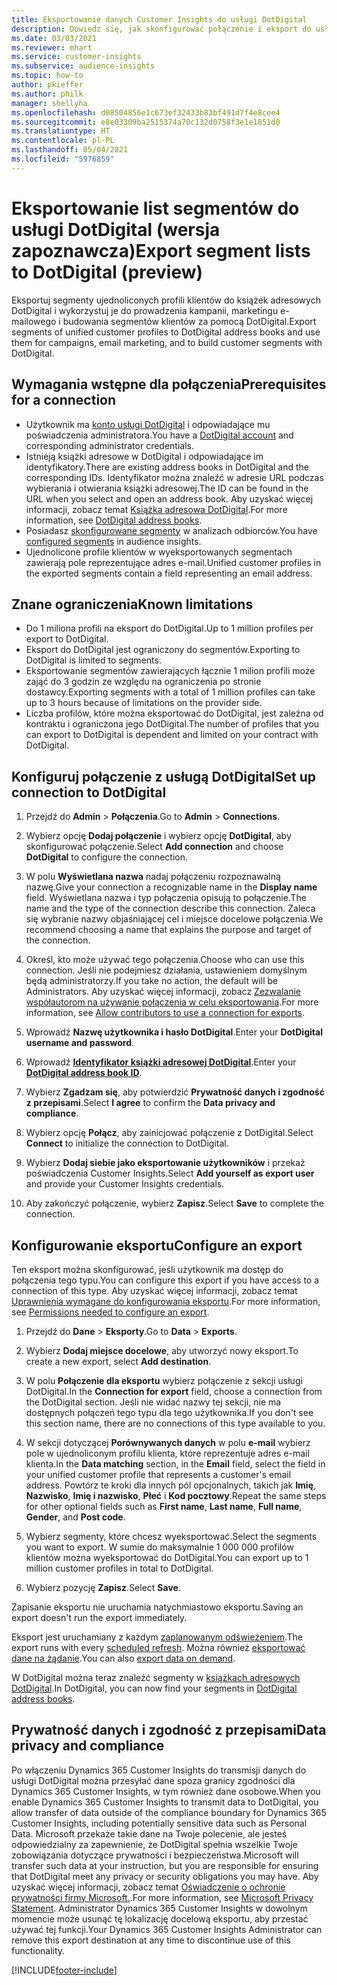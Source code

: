 ```yaml
---
title: Eksportowanie danych Customer Insights do usługi DotDigital
description: Dowiedz się, jak skonfigurować połączenie i eksport do usługi DotDigital.
ms.date: 03/03/2021
ms.reviewer: mhart
ms.service: customer-insights
ms.subservice: audience-insights
ms.topic: how-to
author: pkieffer
ms.author: philk
manager: shellyha
ms.openlocfilehash: d08504856e1c673ef32433b83bf491d7f4e8cee4
ms.sourcegitcommit: e8e03309ba2515374a70c132d0758f3e1e1851d0
ms.translationtype: HT
ms.contentlocale: pl-PL
ms.lasthandoff: 05/04/2021
ms.locfileid: "5976859"
---
```

# <a name="export-segment-lists-to-dotdigital-preview"></a><span data-ttu-id="427b4-103">Eksportowanie list segmentów do usługi DotDigital (wersja zapoznawcza)</span><span class="sxs-lookup"><span data-stu-id="427b4-103">Export segment lists to DotDigital (preview)</span></span>

<span data-ttu-id="427b4-104">Eksportuj segmenty ujednoliconych profili klientów do książek adresowych DotDigital i wykorzystuj je do prowadzenia kampanii, marketingu e-mailowego i budowania segmentów klientów za pomocą DotDigital.</span><span class="sxs-lookup"><span data-stu-id="427b4-104">Export segments of unified customer profiles to DotDigital address books and use them for campaigns, email marketing, and to build customer segments with DotDigital.</span></span> 

## <a name="prerequisites-for-a-connection"></a><span data-ttu-id="427b4-105">Wymagania wstępne dla połączenia</span><span class="sxs-lookup"><span data-stu-id="427b4-105">Prerequisites for a connection</span></span>

-   <span data-ttu-id="427b4-106">Użytkownik ma [konto usługi DotDigital](https://dotdigital.com/) i odpowiadające mu poświadczenia administratora.</span><span class="sxs-lookup"><span data-stu-id="427b4-106">You have a [DotDigital account](https://dotdigital.com/) and corresponding administrator credentials.</span></span>
-   <span data-ttu-id="427b4-107">Istnieją książki adresowe w DotDigital i odpowiadające im identyfikatory.</span><span class="sxs-lookup"><span data-stu-id="427b4-107">There are existing address books in DotDigital and the corresponding IDs.</span></span> <span data-ttu-id="427b4-108">Identyfikator można znaleźć w adresie URL podczas wybierania i otwierania książki adresowej.</span><span class="sxs-lookup"><span data-stu-id="427b4-108">The ID can be found in the URL when you select and open an address book.</span></span> <span data-ttu-id="427b4-109">Aby uzyskać więcej informacji, zobacz temat [Książka adresowa DotDigital](https://support.dotdigital.com/hc/articles/212211968-Creating-an-address-book).</span><span class="sxs-lookup"><span data-stu-id="427b4-109">For more information, see [DotDigital address books](https://support.dotdigital.com/hc/articles/212211968-Creating-an-address-book).</span></span>
-   <span data-ttu-id="427b4-110">Posiadasz [skonfigurowane segmenty](segments.md) w analizach odbiorców.</span><span class="sxs-lookup"><span data-stu-id="427b4-110">You have [configured segments](segments.md) in audience insights.</span></span>
-   <span data-ttu-id="427b4-111">Ujednolicone profile klientów w wyeksportowanych segmentach zawierają pole reprezentujące adres e-mail.</span><span class="sxs-lookup"><span data-stu-id="427b4-111">Unified customer profiles in the exported segments contain a field representing an email address.</span></span>

## <a name="known-limitations"></a><span data-ttu-id="427b4-112">Znane ograniczenia</span><span class="sxs-lookup"><span data-stu-id="427b4-112">Known limitations</span></span>

- <span data-ttu-id="427b4-113">Do 1 miliona profili na eksport do DotDigital.</span><span class="sxs-lookup"><span data-stu-id="427b4-113">Up to 1 million profiles per export to DotDigital.</span></span>
- <span data-ttu-id="427b4-114">Eksport do DotDigital jest ograniczony do segmentów.</span><span class="sxs-lookup"><span data-stu-id="427b4-114">Exporting to DotDigital is limited to segments.</span></span>
- <span data-ttu-id="427b4-115">Eksportowanie segmentów zawierających łącznie 1 milion profili może zająć do 3 godzin ze względu na ograniczenia po stronie dostawcy.</span><span class="sxs-lookup"><span data-stu-id="427b4-115">Exporting segments with a total of 1 million profiles can take up to 3 hours because of limitations on the provider side.</span></span> 
- <span data-ttu-id="427b4-116">Liczba profilów, które można eksportować do DotDigital, jest zależna od kontraktu i ograniczona jego DotDigital.</span><span class="sxs-lookup"><span data-stu-id="427b4-116">The number of profiles that you can export to DotDigital is dependent and limited on your contract with DotDigital.</span></span>

## <a name="set-up-connection-to-dotdigital"></a><span data-ttu-id="427b4-117">Konfiguruj połączenie z usługą DotDigital</span><span class="sxs-lookup"><span data-stu-id="427b4-117">Set up connection to DotDigital</span></span>

1. <span data-ttu-id="427b4-118">Przejdź do **Admin** > **Połączenia**.</span><span class="sxs-lookup"><span data-stu-id="427b4-118">Go to **Admin** > **Connections**.</span></span>

1. <span data-ttu-id="427b4-119">Wybierz opcję **Dodaj połączenie** i wybierz opcję **DotDigital**, aby skonfigurować połączenie.</span><span class="sxs-lookup"><span data-stu-id="427b4-119">Select **Add connection** and choose **DotDigital** to configure the connection.</span></span>

1. <span data-ttu-id="427b4-120">W polu **Wyświetlana nazwa** nadaj połączeniu rozpoznawalną nazwę.</span><span class="sxs-lookup"><span data-stu-id="427b4-120">Give your connection a recognizable name in the **Display name** field.</span></span> <span data-ttu-id="427b4-121">Wyświetlana nazwa i typ połączenia opisują to połączenie.</span><span class="sxs-lookup"><span data-stu-id="427b4-121">The name and the type of the connection describe this connection.</span></span> <span data-ttu-id="427b4-122">Zaleca się wybranie nazwy objaśniającej cel i miejsce docelowe połączenia.</span><span class="sxs-lookup"><span data-stu-id="427b4-122">We recommend choosing a name that explains the purpose and target of the connection.</span></span>

1. <span data-ttu-id="427b4-123">Określ, kto może używać tego połączenia.</span><span class="sxs-lookup"><span data-stu-id="427b4-123">Choose who can use this connection.</span></span> <span data-ttu-id="427b4-124">Jeśli nie podejmiesz działania, ustawieniem domyślnym będą administratorzy.</span><span class="sxs-lookup"><span data-stu-id="427b4-124">If you take no action, the default will be Administrators.</span></span> <span data-ttu-id="427b4-125">Aby uzyskać więcej informacji, zobacz [Zezwalanie współautorom na używanie połączenia w celu eksportowania](connections.md#allow-contributors-to-use-a-connection-for-exports).</span><span class="sxs-lookup"><span data-stu-id="427b4-125">For more information, see [Allow contributors to use a connection for exports](connections.md#allow-contributors-to-use-a-connection-for-exports).</span></span>

1. <span data-ttu-id="427b4-126">Wprowadź **Nazwę użytkownika i hasło DotDigital**.</span><span class="sxs-lookup"><span data-stu-id="427b4-126">Enter your **DotDigital username and password**.</span></span>

1. <span data-ttu-id="427b4-127">Wprowadź **[Identyfikator książki adresowej DotDigital](https://support.dotdigital.com/hc/articles/212211968-Creating-an-address-book)**.</span><span class="sxs-lookup"><span data-stu-id="427b4-127">Enter your **[DotDigital address book ID](https://support.dotdigital.com/hc/articles/212211968-Creating-an-address-book)**.</span></span>

1. <span data-ttu-id="427b4-128">Wybierz **Zgadzam się**, aby potwierdzić **Prywatność danych i zgodność z przepisami**.</span><span class="sxs-lookup"><span data-stu-id="427b4-128">Select **I agree** to confirm the **Data privacy and compliance**.</span></span>

1. <span data-ttu-id="427b4-129">Wybierz opcję **Połącz**, aby zainicjować połączenie z DotDigital.</span><span class="sxs-lookup"><span data-stu-id="427b4-129">Select **Connect** to initialize the connection to DotDigital.</span></span>

1. <span data-ttu-id="427b4-130">Wybierz **Dodaj siebie jako eksportowanie użytkowników** i przekaż poświadczenia Customer Insights.</span><span class="sxs-lookup"><span data-stu-id="427b4-130">Select **Add yourself as export user** and provide your Customer Insights credentials.</span></span>

1. <span data-ttu-id="427b4-131">Aby zakończyć połączenie, wybierz **Zapisz**.</span><span class="sxs-lookup"><span data-stu-id="427b4-131">Select **Save** to complete the connection.</span></span> 

## <a name="configure-an-export"></a><span data-ttu-id="427b4-132">Konfigurowanie eksportu</span><span class="sxs-lookup"><span data-stu-id="427b4-132">Configure an export</span></span>

<span data-ttu-id="427b4-133">Ten eksport można skonfigurować, jeśli użytkownik ma dostęp do połączenia tego typu.</span><span class="sxs-lookup"><span data-stu-id="427b4-133">You can configure this export if you have access to a connection of this type.</span></span> <span data-ttu-id="427b4-134">Aby uzyskać więcej informacji, zobacz temat [Uprawnienia wymagane do konfigurowania eksportu](export-destinations.md#set-up-a-new-export).</span><span class="sxs-lookup"><span data-stu-id="427b4-134">For more information, see [Permissions needed to configure an export](export-destinations.md#set-up-a-new-export).</span></span>

1. <span data-ttu-id="427b4-135">Przejdź do **Dane** > **Eksporty**.</span><span class="sxs-lookup"><span data-stu-id="427b4-135">Go to **Data** > **Exports**.</span></span>

1. <span data-ttu-id="427b4-136">Wybierz **Dodaj miejsce docelowe**, aby utworzyć nowy eksport.</span><span class="sxs-lookup"><span data-stu-id="427b4-136">To create a new export, select **Add destination**.</span></span>

1. <span data-ttu-id="427b4-137">W polu **Połączenie dla eksportu** wybierz połączenie z sekcji usługi DotDigital.</span><span class="sxs-lookup"><span data-stu-id="427b4-137">In the **Connection for export** field, choose a connection from the DotDigital section.</span></span> <span data-ttu-id="427b4-138">Jeśli nie widać nazwy tej sekcji, nie ma dostępnych połączeń tego typu dla tego użytkownika.</span><span class="sxs-lookup"><span data-stu-id="427b4-138">If you don't see this section name, there are no connections of this type available to you.</span></span>


1. <span data-ttu-id="427b4-139">W sekcji dotyczącej **Porównywanych danych** w polu **e-mail** wybierz pole w ujednoliconym profilu klienta, które reprezentuje adres e-mail klienta.</span><span class="sxs-lookup"><span data-stu-id="427b4-139">In the **Data matching** section, in the **Email** field, select the field in your unified customer profile that represents a customer's email address.</span></span> <span data-ttu-id="427b4-140">Powtórz te kroki dla innych pól opcjonalnych, takich jak **Imię**, **Nazwisko**, **Imię i nazwisko**, **Płeć** i **Kod pocztowy**.</span><span class="sxs-lookup"><span data-stu-id="427b4-140">Repeat the same steps for other optional fields such as **First name**, **Last name**, **Full name**, **Gender**, and **Post code**.</span></span>

1. <span data-ttu-id="427b4-141">Wybierz segmenty, które chcesz wyeksportować.</span><span class="sxs-lookup"><span data-stu-id="427b4-141">Select the segments you want to export.</span></span> <span data-ttu-id="427b4-142">W sumie do maksymalnie 1 000 000 profilów klientów można wyeksportować do DotDigital.</span><span class="sxs-lookup"><span data-stu-id="427b4-142">You can export up to 1 million customer profiles in total to DotDigital.</span></span>

1. <span data-ttu-id="427b4-143">Wybierz pozycję **Zapisz**.</span><span class="sxs-lookup"><span data-stu-id="427b4-143">Select **Save**.</span></span>

<span data-ttu-id="427b4-144">Zapisanie eksportu nie uruchamia natychmiastowo eksportu.</span><span class="sxs-lookup"><span data-stu-id="427b4-144">Saving an export doesn't run the export immediately.</span></span>

<span data-ttu-id="427b4-145">Eksport jest uruchamiany z każdym [zaplanowanym odświeżeniem](system.md#schedule-tab).</span><span class="sxs-lookup"><span data-stu-id="427b4-145">The export runs with every [scheduled refresh](system.md#schedule-tab).</span></span> <span data-ttu-id="427b4-146">Można również [eksportować dane na żądanie](export-destinations.md#run-exports-on-demand).</span><span class="sxs-lookup"><span data-stu-id="427b4-146">You can also [export data on demand](export-destinations.md#run-exports-on-demand).</span></span> 
 
<span data-ttu-id="427b4-147">W DotDigital można teraz znaleźć segmenty w [książkach adresowych DotDigital](https://support.dotdigital.com/hc/articles/212211968-Creating-an-address-book).</span><span class="sxs-lookup"><span data-stu-id="427b4-147">In DotDigital, you can now find your segments in [DotDigital address books](https://support.dotdigital.com/hc/articles/212211968-Creating-an-address-book).</span></span>


## <a name="data-privacy-and-compliance"></a><span data-ttu-id="427b4-148">Prywatność danych i zgodność z przepisami</span><span class="sxs-lookup"><span data-stu-id="427b4-148">Data privacy and compliance</span></span>

<span data-ttu-id="427b4-149">Po włączeniu Dynamics 365 Customer Insights do transmisji danych do usługi DotDigital można przesyłać dane spoza granicy zgodności dla Dynamics 365 Customer Insights, w tym również dane osobowe.</span><span class="sxs-lookup"><span data-stu-id="427b4-149">When you enable Dynamics 365 Customer Insights to transmit data to DotDigital, you allow transfer of data outside of the compliance boundary for Dynamics 365 Customer Insights, including potentially sensitive data such as Personal Data.</span></span> <span data-ttu-id="427b4-150">Microsoft przekaże takie dane na Twoje polecenie, ale jesteś odpowiedzialny za zapewnienie, że DotDigital spełnia wszelkie Twoje zobowiązania dotyczące prywatności i bezpieczeństwa.</span><span class="sxs-lookup"><span data-stu-id="427b4-150">Microsoft will transfer such data at your instruction, but you are responsible for ensuring that DotDigital meet any privacy or security obligations you may have.</span></span> <span data-ttu-id="427b4-151">Aby uzyskać więcej informacji, zobacz temat [Oświadczenie o ochronie prywatności firmy Microsoft.](https://go.microsoft.com/fwlink/?linkid=396732).</span><span class="sxs-lookup"><span data-stu-id="427b4-151">For more information, see [Microsoft Privacy Statement](https://go.microsoft.com/fwlink/?linkid=396732).</span></span>
<span data-ttu-id="427b4-152">Administrator Dynamics 365 Customer Insights w dowolnym momencie może usunąć tę lokalizację docelową eksportu, aby przestać używać tej funkcji.</span><span class="sxs-lookup"><span data-stu-id="427b4-152">Your Dynamics 365 Customer Insights Administrator can remove this export destination at any time to discontinue use of this functionality.</span></span>


[!INCLUDE[footer-include](../includes/footer-banner.md)]

